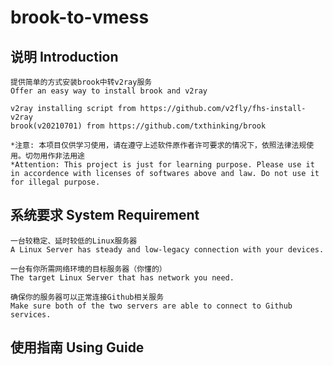 # brook-to-vmess
## 说明 Introduction
    提供简单的方式安装brook中转v2ray服务
    Offer an easy way to install brook and v2ray

    v2ray installing script from https://github.com/v2fly/fhs-install-v2ray
    brook(v20210701) from https://github.com/txthinking/brook

    *注意: 本项目仅供学习使用，请在遵守上述软件原作者许可要求的情况下，依照法律法规使用。切勿用作非法用途
    *Attention: This project is just for learning purpose. Please use it in accordence with licenses of softwares above and law. Do not use it for illegal purpose. 

## 系统要求 System Requirement
    一台较稳定、延时较低的Linux服务器
    A Linux Server has steady and low-legacy connection with your devices. 

    一台有你所需网络环境的目标服务器（你懂的）
    The target Linux Server that has network you need.  

    确保你的服务器可以正常连接Github相关服务
    Make sure both of the two servers are able to connect to Github services. 

## 使用指南 Using Guide
    